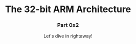<h1 align="center">
    The 32-bit ARM Architecture
</h1>
<h3 align="center">
    Part 0x2
</h3>
<p align="center">
    Let's dive in rightaway!
</p>